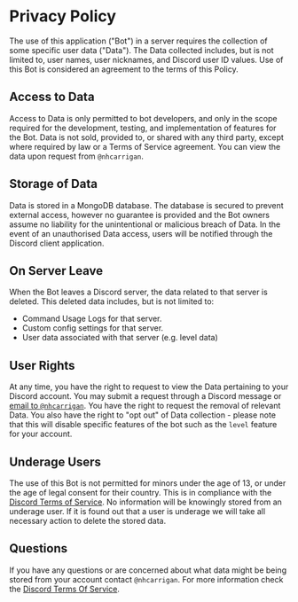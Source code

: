 # Privacy Policy

The use of this application ("Bot") in a server requires the collection of some specific user data ("Data"). The Data collected includes, but is not limited to, user names, user nicknames, and Discord user ID values. Use of this Bot is considered an agreement to the terms of this Policy. 

## Access to Data

Access to Data is only permitted to bot developers, and only in the scope required for the development, testing, and implementation of features for the Bot. Data is not sold, provided to, or shared with any third party, except where required by law or a Terms of Service agreement. You can view the data upon request from `@nhcarrigan`.

## Storage of Data

Data is stored in a MongoDB database. The database is secured to prevent external access, however no guarantee is provided and the Bot owners assume no liability for the unintentional or malicious breach of Data. In the event of an unauthorised Data access, users will be notified through the Discord client application.

## On Server Leave

When the Bot leaves a Discord server, the data related to that server is deleted. This deleted data includes, but is not limited to:

- Command Usage Logs for that server.
- Custom config settings for that server.
- User data associated with that server (e.g. level data)

## User Rights

At any time, you have the right to request to view the Data pertaining to your Discord account. You may submit a request through a Discord message or [email to `@nhcarrigan`](mailto:nhcarrigan@gmail.com?Subject=Discord%20Privacy). You have the right to request the removal of relevant Data. You also have the right to "opt out" of Data collection - please note that this will disable specific features of the bot such as the `level` feature for your account.

## Underage Users

The use of this Bot is not permitted for minors under the age of 13, or under the age of legal consent for their country. This is in compliance with the [Discord Terms of Service](https://discord.com/terms). No information will be knowingly stored from an underage user. If it is found out that a user is underage we will take all necessary action to delete the stored data.

## Questions

If you have any questions or are concerned about what data might be being stored from your account contact `@nhcarrigan`. For more information check the [Discord Terms Of Service](https://discord.com/terms).
